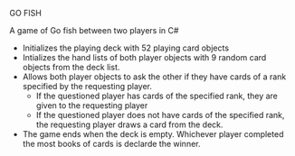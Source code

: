 GO FISH

A game of Go fish between two players in C#

- Initializes the playing deck with 52 playing card objects
- Intializes the hand lists of both player objects with 9 random card objects from the deck list.
- Allows both player objects to ask the other if they have cards of a rank specified by the requesting player.
  - If the questioned player has cards of the specified rank, they are given to the requesting player
  - If the questioned player does not have cards of the specified rank, the requesting player 
    draws a card from the deck.
- The game ends when the deck is empty. Whichever player completed the most books 
  of cards is declarde the winner.
